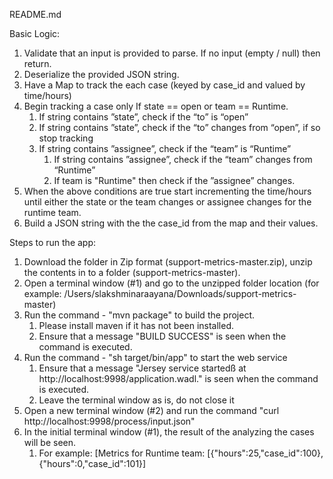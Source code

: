 README.md

Basic Logic:
1. Validate that an input is provided to parse. If no input (empty / null) then return.
2. Deserialize the provided JSON string.
3. Have a Map to track the each case (keyed by case_id and valued by time/hours)
4. Begin tracking a case only If state == open or team == Runtime.
    1. If string contains ”state”, check if the “to” is “open”
    2. If string contains ”state”, check if the “to” changes from “open”,  if so stop tracking
    3. If string contains ”assignee”, check if the “team” is “Runtime”
        1. If string contains ”assignee”, check if the “team” changes from “Runtime”
        1. If team is "Runtime" then check if the ”assignee” changes.
5. When the above conditions are true start incrementing the time/hours until either the state or the team changes or assignee changes for the runtime team.
6. Build a JSON string with the the case_id from the map and their values.

Steps to run the app:
1. Download the folder in Zip format (support-metrics-master.zip), unzip the contents in to a folder (support-metrics-master).
2. Open a terminal window (#1) and go to the unzipped folder location (for example: /Users/slakshminaraayana/Downloads/support-metrics-master)
3. Run the command - "mvn package" to build the project. 
    1. Please install maven if it has not been installed.
    2. Ensure that a message "BUILD SUCCESS" is seen when the command is executed.
4. Run the command - "sh target/bin/app" to start the web service
    1. Ensure that a message "Jersey service startedß at http://localhost:9998/application.wadl." is seen when the command is executed.
    2. Leave the terminal window as is, do not close it
5. Open a new terminal window (#2) and run the command "curl http://localhost:9998/process/input.json"
6. In the initial terminal window (#1), the result of the analyzing the cases will be seen.
    1. For example: [Metrics for Runtime team: [{"hours":25,"case_id":100},{"hours":0,"case_id":101}]
